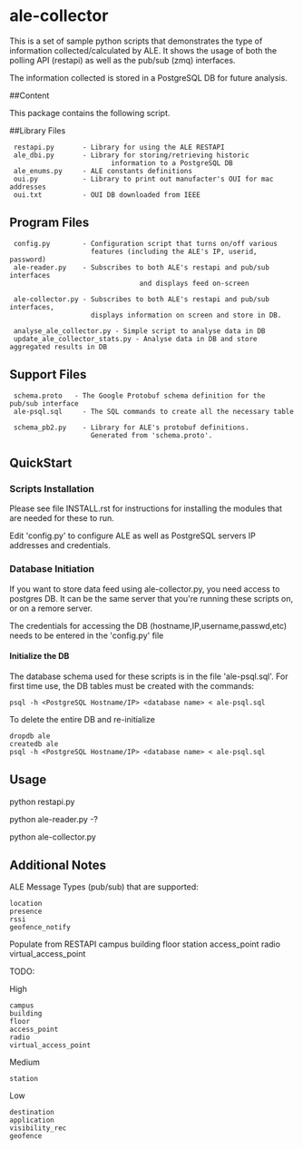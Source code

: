 # ale-collector

This is a set of sample python scripts that demonstrates the type of
information collected/calculated by ALE.  It shows the usage of both the 
polling API (restapi) as well as the pub/sub (zmq) interfaces.

The information collected is stored in a PostgreSQL DB for future analysis.  

##Content

This package contains the following script.

##Library Files

     restapi.py       - Library for using the ALE RESTAPI
     ale_dbi.py       - Library for storing/retrieving historic
                             information to a PostgreSQL DB
     ale_enums.py	  - ALE constants definitions
	 oui.py			  - Library to print out manufacter's OUI for mac addresses
	 oui.txt		  - OUI DB downloaded from IEEE


## Program Files
     config.py        - Configuration script that turns on/off various
                        features (including the ALE's IP, userid, password)
	 ale-reader.py	  - Subscribes to both ALE's restapi and pub/sub interfaces
	 								and displays feed on-screen

     ale-collector.py - Subscribes to both ALE's restapi and pub/sub interfaces,
	 					displays information on screen and store in DB.
						
	 analyse_ale_collector.py - Simple script to analyse data in DB
	 update_ale_collector_stats.py - Analyse data in DB and store aggregated results in DB

## Support Files
     schema.proto   - The Google Protobuf schema definition for the pub/sub interface
     ale-psql.sql     - The SQL commands to create all the necessary table

     schema_pb2.py    - Library for ALE's protobuf definitions.
                        Generated from 'schema.proto'.

## QuickStart

### Scripts Installation

Please see file INSTALL.rst for instructions for installing the modules that are needed
for these to run.

Edit 'config.py' to configure ALE as well as PostgreSQL servers IP addresses and credentials.

### Database Initiation

If you want to store data feed using ale-collector.py, you need access to postgres DB.
It can be the same server that you're running these scripts on, or on a remore server.

The credentials for accessing the DB (hostname,IP,username,passwd,etc) needs to be 
entered in the 'config.py' file

#### Initialize the DB

The database schema used for these scripts is in the file 'ale-psql.sql'.  For first time
use, the DB tables must be created with the commands:

	psql -h <PostgreSQL Hostname/IP> <database name> < ale-psql.sql

To delete the entire DB and re-initialize 

	dropdb ale
	createdb ale
	psql -h <PostgreSQL Hostname/IP> <database name> < ale-psql.sql

## Usage

python restapi.py

python ale-reader.py -?

python ale-collector.py

## Additional Notes

ALE Message Types (pub/sub) that are supported:

	location
	presence
	rssi
	geofence_notify

Populate from RESTAPI
	campus
	building
	floor
	station
	access_point
	radio
	virtual_access_point

TODO:

High

	campus
	building
	floor
	access_point
	radio
	virtual_access_point

Medium

	station

Low
	
	destination
	application
	visibility_rec
	geofence





